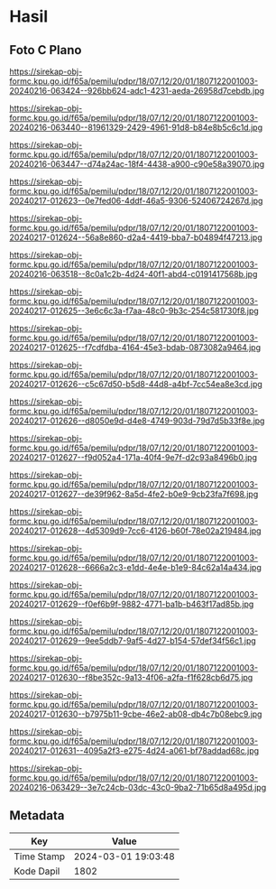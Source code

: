 # Hasil

## Foto C Plano

https://sirekap-obj-formc.kpu.go.id/f65a/pemilu/pdpr/18/07/12/20/01/1807122001003-20240216-063424--926bb624-adc1-4231-aeda-26958d7cebdb.jpg

https://sirekap-obj-formc.kpu.go.id/f65a/pemilu/pdpr/18/07/12/20/01/1807122001003-20240216-063440--81961329-2429-4961-91d8-b84e8b5c6c1d.jpg

https://sirekap-obj-formc.kpu.go.id/f65a/pemilu/pdpr/18/07/12/20/01/1807122001003-20240216-063447--d74a24ac-18f4-4438-a900-c90e58a39070.jpg

https://sirekap-obj-formc.kpu.go.id/f65a/pemilu/pdpr/18/07/12/20/01/1807122001003-20240217-012623--0e7fed06-4ddf-46a5-9306-52406724267d.jpg

https://sirekap-obj-formc.kpu.go.id/f65a/pemilu/pdpr/18/07/12/20/01/1807122001003-20240217-012624--56a8e860-d2a4-4419-bba7-b04894f47213.jpg

https://sirekap-obj-formc.kpu.go.id/f65a/pemilu/pdpr/18/07/12/20/01/1807122001003-20240216-063518--8c0a1c2b-4d24-40f1-abd4-c0191417568b.jpg

https://sirekap-obj-formc.kpu.go.id/f65a/pemilu/pdpr/18/07/12/20/01/1807122001003-20240217-012625--3e6c6c3a-f7aa-48c0-9b3c-254c581730f8.jpg

https://sirekap-obj-formc.kpu.go.id/f65a/pemilu/pdpr/18/07/12/20/01/1807122001003-20240217-012625--f7cdfdba-4164-45e3-bdab-0873082a9464.jpg

https://sirekap-obj-formc.kpu.go.id/f65a/pemilu/pdpr/18/07/12/20/01/1807122001003-20240217-012626--c5c67d50-b5d8-44d8-a4bf-7cc54ea8e3cd.jpg

https://sirekap-obj-formc.kpu.go.id/f65a/pemilu/pdpr/18/07/12/20/01/1807122001003-20240217-012626--d8050e9d-d4e8-4749-903d-79d7d5b33f8e.jpg

https://sirekap-obj-formc.kpu.go.id/f65a/pemilu/pdpr/18/07/12/20/01/1807122001003-20240217-012627--f9d052a4-171a-40f4-9e7f-d2c93a8496b0.jpg

https://sirekap-obj-formc.kpu.go.id/f65a/pemilu/pdpr/18/07/12/20/01/1807122001003-20240217-012627--de39f962-8a5d-4fe2-b0e9-9cb23fa7f698.jpg

https://sirekap-obj-formc.kpu.go.id/f65a/pemilu/pdpr/18/07/12/20/01/1807122001003-20240217-012628--4d5309d9-7cc6-4126-b60f-78e02a219484.jpg

https://sirekap-obj-formc.kpu.go.id/f65a/pemilu/pdpr/18/07/12/20/01/1807122001003-20240217-012628--6666a2c3-e1dd-4e4e-b1e9-84c62a14a434.jpg

https://sirekap-obj-formc.kpu.go.id/f65a/pemilu/pdpr/18/07/12/20/01/1807122001003-20240217-012629--f0ef6b9f-9882-4771-ba1b-b463f17ad85b.jpg

https://sirekap-obj-formc.kpu.go.id/f65a/pemilu/pdpr/18/07/12/20/01/1807122001003-20240217-012629--9ee5ddb7-9af5-4d27-b154-57def34f56c1.jpg

https://sirekap-obj-formc.kpu.go.id/f65a/pemilu/pdpr/18/07/12/20/01/1807122001003-20240217-012630--f8be352c-9a13-4f06-a2fa-f1f628cb6d75.jpg

https://sirekap-obj-formc.kpu.go.id/f65a/pemilu/pdpr/18/07/12/20/01/1807122001003-20240217-012630--b7975b11-9cbe-46e2-ab08-db4c7b08ebc9.jpg

https://sirekap-obj-formc.kpu.go.id/f65a/pemilu/pdpr/18/07/12/20/01/1807122001003-20240217-012631--4095a2f3-e275-4d24-a061-bf78addad68c.jpg

https://sirekap-obj-formc.kpu.go.id/f65a/pemilu/pdpr/18/07/12/20/01/1807122001003-20240216-063429--3e7c24cb-03dc-43c0-9ba2-71b65d8a495d.jpg


## Metadata

| Key        | Value               |
| ---------- | ------------------- |
| Time Stamp | 2024-03-01 19:03:48 |
| Kode Dapil | 1802                |



